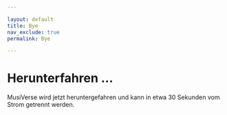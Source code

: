 ```yaml
---

layout: default
title: Bye
nav_exclude: true
permalink: Bye

---
```



# Herunterfahren …
MusiVerse wird jetzt heruntergefahren und kann in etwa 30 Sekunden vom Strom getrennt werden.
